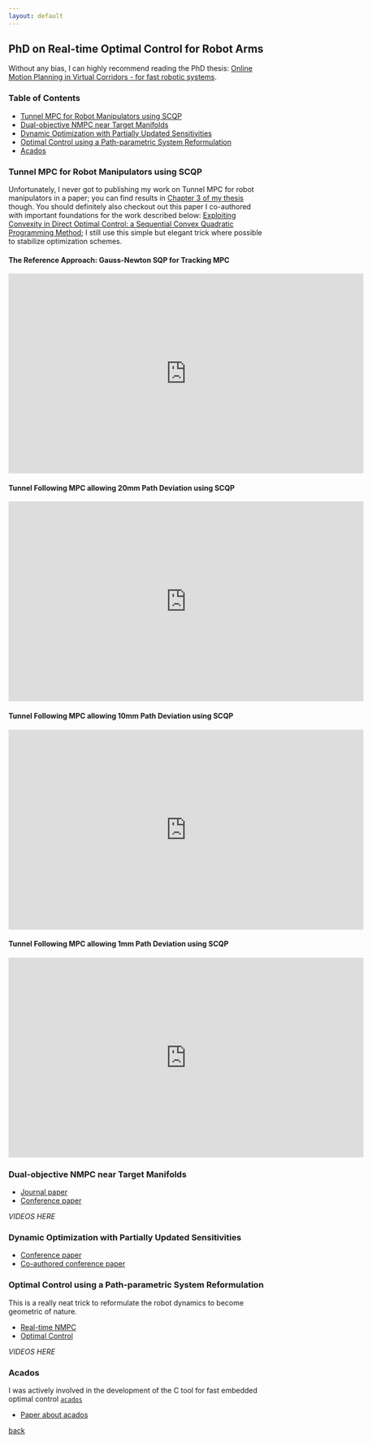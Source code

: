 ```yaml
---
layout: default
---
```


## PhD on Real-time Optimal Control for Robot Arms

Without any bias, I can highly recommend reading the PhD thesis: [Online Motion Planning in Virtual Corridors - for fast robotic systems](https://lirias.kuleuven.be/retrieve/527169).

### Table of Contents
- [Tunnel MPC for Robot Manipulators using SCQP](#tunnel-mpc-for-robot-manipulators-using-scqp)
- [Dual-objective NMPC near Target Manifolds](#dual-objective-nmpc-near-target-manifolds)
- [Dynamic Optimization with Partially Updated Sensitivities](#dynamic-optimization-with-partially-updated-sensitivities)
- [Optimal Control using a Path-parametric System Reformulation](#optimal-control-using-a-path-parametric-system-reformulation)
- [Acados](#acados)


### Tunnel MPC for Robot Manipulators using SCQP

Unfortunately, I never got to publishing my work on Tunnel MPC for robot manipulators in a paper; you can find results in [Chapter 3 of my thesis](https://lirias.kuleuven.be/retrieve/527169) though. You should definitely also checkout out this paper I co-authored with important foundations for the work described below: [Exploiting Convexity in Direct Optimal Control: a Sequential Convex Quadratic Programming Method](https://lirias.kuleuven.be/retrieve/420776); I still use this simple but elegant trick where possible to stabilize optimization schemes.

#### The Reference Approach: Gauss-Newton SQP for Tracking MPC <!-- omit from toc -->

<iframe width="699" height="393" src="https://www.youtube.com/embed/1O-KbzPDnFQ" title="IRB120 SCQP Path Following" frameborder="0" allowfullscreen></iframe>

#### Tunnel Following MPC allowing 20mm Path Deviation using SCQP <!-- omit from toc -->

<iframe width="699" height="393" src="https://www.youtube.com/embed/ASoASVIxNtQ" title="IRB120 SCQP Tunnel Following" frameborder="0" allowfullscreen></iframe>

#### Tunnel Following MPC allowing 10mm Path Deviation using SCQP <!-- omit from toc -->

<iframe width="699" height="393" src="https://www.youtube.com/embed/A7ea9qIqOuI" title="IRB120 SCQP Tunnel Following" frameborder="0" allowfullscreen></iframe>

#### Tunnel Following MPC allowing 1mm Path Deviation using SCQP <!-- omit from toc -->

<iframe width="699" height="393" src="https://www.youtube.com/embed/K78Cq7nCPhU" title="IRB120 SCQP Tunnel Following" frameborder="0" allowfullscreen></iframe>

### Dual-objective NMPC near Target Manifolds

* [Journal paper](https://lirias.kuleuven.be/retrieve/524502)
* [Conference paper](https://lirias.kuleuven.be/retrieve/482620)

_VIDEOS HERE_

### Dynamic Optimization with Partially Updated Sensitivities

* [Conference paper](https://lirias.kuleuven.be/retrieve/449936)
* [Co-authored conference paper](https://www.researchgate.net/profile/Yutao-Chen-6/publication/326508172_Efficient_Partial_Condensing_Algorithms_for_Nonlinear_Model_Predictive_Control_with_Partial_Sensitivity_Update/links/5b51b63345851507a7b2765c/Efficient-Partial-Condensing-Algorithms-for-Nonlinear-Model-Predictive-Control-with-Partial-Sensitivity-Update.pdf)

### Optimal Control using a Path-parametric System Reformulation

This is a really neat trick to reformulate the robot dynamics to become geometric of nature.
* [Real-time NMPC](https://lirias.kuleuven.be/retrieve/401348)
* [Optimal Control](https://lirias.kuleuven.be/retrieve/367564)

_VIDEOS HERE_

### Acados

I was actively involved in the development of the C tool for fast embedded optimal control [`acados`](https://github.com/acados/acados)
* [Paper about acados](https://arxiv.org/pdf/1910.13753)

[back](./)
